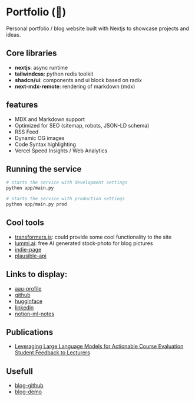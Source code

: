 # Portfolio (🫧)

Personal portfolio / blog website built with Nextjs to showcase projects and ideas.

## Core libraries

- **nextjs**: async runtime
- **tailwindcss**: python redis toolkit
- **shadcn/ui**: components and ui block based on radix
- **next-mdx-remote**: rendering of markdown (mdx)

## features

- MDX and Markdown support
- Optimized for SEO (sitemap, robots, JSON-LD schema)
- RSS Feed
- Dynamic OG images
- Code Syntax highlighting
- Vercel Speed Insights / Web Analytics

## Running the service

```bash
# starts the service with development settings
python app/main.py
```

```bash
# starts the service with production settings
python app/main.py prod
```

## Cool tools

- [transformers.js](https://huggingface.co/docs/transformers.js/en/tutorials/react): could provide some cool functionality to the site
- [lummi.ai](https://www.lummi.ai/): free AI generated stock-photo for blog pictures
- [indie-page](https://marclou.com/)
- [plausible-api](https://plausible.io/docs/stats-api#get-apiv1statstimeseries)

## Links to display:

- [aau-profile](https://vbn.aau.dk/en/persons/fbth)
- [github](https://github.com/bodeby)
- [hugginface](https://huggingface.co/fredebode)
- [linkedin](https://www.linkedin.com/in/frederik-bode-thorbensen)
- [notion-ml-notes](https://broken-band-e02.notion.site/d4f22adfcb5c427db914021a64acb731?v=a15ad34d04714a1382a12b92fca8eafb)

## Publications

- [Leveraging Large Language Models for Actionable Course Evaluation Student Feedback to Lecturers](https://arxiv.org/abs/2407.01274)

## Usefull

- [blog-github](https://github.com/vercel/examples/tree/main/solutions/blog)
- [blog-demo](https://portfolio-blog-starter.vercel.app/)
